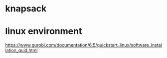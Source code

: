 # knapsack

# linux environment 
https://www.gurobi.com/documentation/6.5/quickstart_linux/software_installation_guid.html
